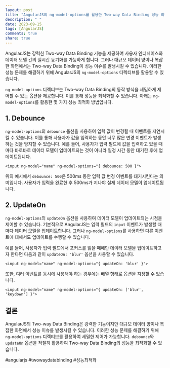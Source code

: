 ```yaml
---
layout: post
title: "AngularJS의 ng-model-options를 활용한 Two-way Data Binding 성능 최적화 방법"
description: " "
date: 2023-09-15
tags: [AngularJS]
comments: true
share: true
---
```


AngularJS는 강력한 Two-way Data Binding 기능을 제공하여 사용자 인터페이스와 데이터 모델 간의 실시간 동기화를 가능하게 합니다. 그러나 대규모 데이터 양이나 복잡한 화면에서는 Two-way Data Binding이 성능 이슈를 발생시킬 수 있습니다. 이러한 성능 문제를 해결하기 위해 AngularJS의 `ng-model-options` 디렉티브를 활용할 수 있습니다.

`ng-model-options` 디렉티브는 Two-way Data Binding의 동작 방식을 세밀하게 제어할 수 있는 옵션을 제공합니다. 이를 통해 성능을 최적화할 수 있습니다. 아래는 `ng-model-options`를 활용한 몇 가지 성능 최적화 방법입니다.

## 1. Debounce

`ng-model-options`의 `debounce` 옵션을 사용하여 입력 값이 변경될 때 이벤트를 지연시킬 수 있습니다. 이를 통해 사용자가 값을 입력하는 동안 너무 많은 변경 이벤트가 발생하는 것을 방지할 수 있습니다. 예를 들어, 사용자가 입력 필드에 값을 입력하고 있을 때마다 바로바로 데이터 모델이 업데이트되는 것이 아니라 일정 시간 동안 대기한 후에 업데이트됩니다.

```
<input ng-model="name" ng-model-options="{ debounce: 500 }">
```

위의 예시에서 `debounce: 500`은 500ms 동안 입력 값 변경 이벤트를 대기시킨다는 의미입니다. 사용자가 입력을 완료한 후 500ms가 지나야 실제 데이터 모델이 업데이트됩니다.

## 2. UpdateOn

`ng-model-options`의 `updateOn` 옵션을 사용하여 데이터 모델이 업데이트되는 시점을 제어할 수 있습니다. 기본적으로 AngularJS는 입력 필드의 `input` 이벤트가 발생할 때마다 데이터 모델을 업데이트합니다. 그러나 `ng-model-options`를 사용하면 다른 이벤트에 대해서도 업데이트를 수행할 수 있습니다.

예를 들어, 사용자가 입력 필드에서 포커스를 잃을 때에만 데이터 모델을 업데이트하고자 한다면 다음과 같이 `updateOn: 'blur'` 옵션을 사용할 수 있습니다.

```
<input ng-model="name" ng-model-options="{ updateOn: 'blur' }">
```

또한, 여러 이벤트를 동시에 사용해야 하는 경우에는 배열 형태로 옵션을 지정할 수 있습니다.

```
<input ng-model="name" ng-model-options="{ updateOn: ['blur', 'keydown'] }">
```

## 결론

AngularJS의 Two-way Data Binding은 강력한 기능이지만 대규모 데이터 양이나 복잡한 화면에서 성능 이슈를 발생시킬 수 있습니다. 이러한 성능 문제를 해결하기 위해 `ng-model-options` 디렉티브를 활용하여 세밀한 제어가 가능합니다. `debounce`와 `updateOn` 옵션을 적절히 활용하여 Two-way Data Binding의 성능을 최적화할 수 있습니다.

#angularjs #twowaydatabinding #성능최적화